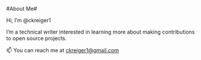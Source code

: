 #About Me#

Hi, I’m @ckreiger1

I’m a technical writer interested in learning more about making contributions to open source projects. 

📫 You can reach me at ckreiger1@gmail.com 
